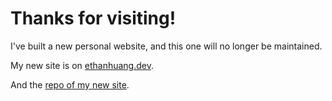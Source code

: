 # Thanks for visiting!

I've built a new personal website, and this one will no longer be maintained.

My new site is on [ethanhuang.dev](www.ethanhuang.dev).

And the [repo of my new site](https://github.com/ethanh6/ethanhuang.dev).
